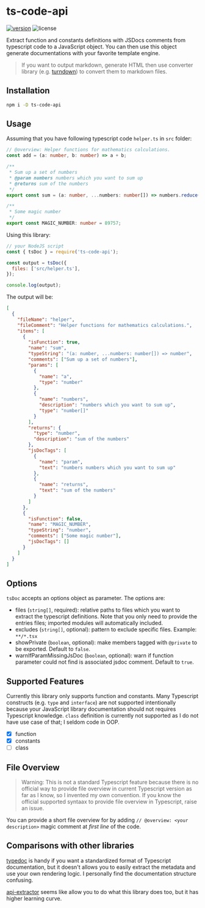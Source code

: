 # ts-code-api

[![version](https://img.shields.io/npm/v/ts-code-api.svg)](https://www.npmjs.com/package/ts-code-api) ![license](https://img.shields.io/npm/l/ts-code-api.svg)

Extract function and constants definitions with JSDocs comments from typescript code to a JavaScript object. You can then use this object generate documentations with your favorite template engine.

> If you want to output markdown, generate HTML then use converter library (e.g. [turndown](https://github.com/domchristie/turndown)) to convert them to markdown files.

## Installation

```bash
npm i -D ts-code-api
```

## Usage

Assuming that you have following typescript code `helper.ts` in `src` folder:

```ts
// @overview: Helper functions for mathematics calculations.
const add = (a: number, b: number) => a + b;

/**
 * Sum up a set of numbers
 * @param numbers numbers which you want to sum up
 * @returns sum of the numbers
 */
export const sum = (a: number, ...numbers: number[]) => numbers.reduce(add, a);

/**
 * Some magic number
 */
export const MAGIC_NUMBER: number = 89757;
```

Using this library:

```js
// your NodeJS script
const { tsDoc } = require('ts-code-api');

const output = tsDoc({
  files: ['src/helper.ts'],
});

console.log(output);
```

The output will be:

```json
[
  {
    "fileName": "helper",
    "fileComment": "Helper functions for mathematics calculations.",
    "items": [
      {
        "isFunction": true,
        "name": "sum",
        "typeString": "(a: number, ...numbers: number[]) => number",
        "comments": ["Sum up a set of numbers"],
        "params": [
          {
            "name": "a",
            "type": "number"
          },
          {
            "name": "numbers",
            "description": "numbers which you want to sum up",
            "type": "number[]"
          }
        ],
        "returns": {
          "type": "number",
          "description": "sum of the numbers"
        },
        "jsDocTags": [
          {
            "name": "param",
            "text": "numbers numbers which you want to sum up"
          },
          {
            "name": "returns",
            "text": "sum of the numbers"
          }
        ]
      },
      {
        "isFunction": false,
        "name": "MAGIC_NUMBER",
        "typeString": "number",
        "comments": ["Some magic number"],
        "jsDocTags": []
      }
    ]
  }
]
```

## Options

`tsDoc` accepts an options object as parameter. The options are:

- files (`string[]`, required): relative paths to files which you want to extract the typescript definitions. Note that you only need to provide the entries files; imported modules will automatically included.
- excludes (`string[]`, optional): pattern to exclude specific files. Example: `**/*.tsx`
- showPrivate (`boolean`, optional): make members tagged with `@private` to be exported. Default to `false`.
- warnIfParamMissingJsDoc (`boolean`, optional): warn if function parameter could not find is associated jsdoc comment. Default to `true`.

## Supported Features

Currently this library only supports function and constants. Many Typescript constructs (e.g. `type` and `interface`) are not supported intentionally because your JavaScript library documentation should not requires Typescript knowledge. `class` definition is currently not supported as I do not have use case of that; I seldom code in OOP.

- [x] function
- [x] constants
- [ ] class

## File Overview

> Warning: This is not a standard Typescript feature because there is no official way to provide file overview in current Typescript version as far as I know, so I invented my own convention. If you know the official supported syntaax to provide file overview in Typescript, raise an issue.

You can provide a short file overview for by adding `// @overview: <your description>` magic comment at _first line_ of the code.

## Comparisons with other libraries

[typedoc](https://typedoc.org/) is handy if you want a standardized format of Typescript documentation, but it doesn't allows you to easily extract the metadata and use your own rendering logic. I personally find the documentation structure confusing.

[api-extractor](https://api-extractor.com/) seems like allow you to do what this library does too, but it has higher learning curve.
